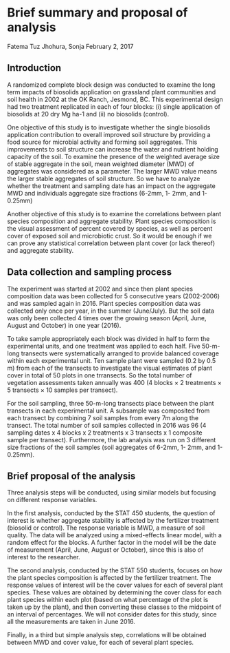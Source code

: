 Brief summary and proposal of analysis
================
Fatema Tuz Jhohura, Sonja
February 2, 2017

Introduction
------------

A randomized complete block design was conducted to examine the long term impacts of biosolids application on grassland plant communities and soil health in 2002 at the OK Ranch, Jesmond, BC. This experimental design had two treatment replicated in each of four blocks: (i) single application of biosolids at 20 dry Mg ha-1 and (ii) no biosolids (control).

One objective of this study is to investigate whether the single biosolids application contribution to overall improved soil structure by providing a food source for microbial activity and forming soil aggregates. This improvements to soil structure can increase the water and nutrient holding capacity of the soil. To examine the presence of the weighted average size of stable aggregate in the soil, mean weighted diameter (MWD) of aggregates was considered as a parameter. The larger MWD value means the larger stable aggregates of soil structure. So we have to analyze whether the treatment and sampling date has an impact on the aggregate MWD and individuals aggregate size fractions (6-2mm, 1- 2mm, and 1-0.25mm)

Another objective of this study is to examine the correlations between plant species composition and aggregate stability. Plant species composition is the visual assessment of percent covered by species, as well as percent cover of exposed soil and microbiotic crust. So it would be enough if we can prove any statistical correlation between plant cover (or lack thereof) and aggregate stability.

Data collection and sampling process
------------------------------------

The experiment was started at 2002 and since then plant species composition data was been collected for 5 consecutive years (2002-2006) and was sampled again in 2016. Plant species composition data was collected only once per year, in the summer (June/July). But the soil data was only been collected 4 times over the growing season (April, June, August and October) in one year (2016).

To take sample appropriately each block was divided in half to form the experimental units, and one treatment was applied to each half. Five 50-m-long transects were systematically arranged to provide balanced coverage within each experimental unit. Ten sample plant were sampled (0.2 by 0.5 m) from each of the transects to investigate the visual estimates of plant cover in total of 50 plots in one trransects. So the total number of vegetation assessments taken annually was 400 (4 blocks × 2 treatments × 5 transects × 10 samples per transect).

For the soil sampling, three 50-m-long transects place between the plant transects in each experimental unit. A subsample was composited from each transect by combining 7 soil samples from every 7m along the transect. The total number of soil samples collected in 2016 was 96 (4 sampling dates x 4 blocks x 2 treatments x 3 transects x 1 composite sample per transect). Furthermore, the lab analysis was run on 3 different size fractions of the soil samples (soil aggregates of 6-2mm, 1- 2mm, and 1-0.25mm).

Brief proposal of the analysis
------------------------------

Three analysis steps will be conducted, using similar models but focusing on different response variables.

In the first analysis, conducted by the STAT 450 students, the question of interest is whether aggregate stability is affected by the fertilizer treatment (biosolid or control). The response variable is MWD, a measure of soil quality. The data will be analyzed using a mixed-effects linear model, with a random effect for the blocks. A further factor in the model will be the date of measurement (April, June, August or October), since this is also of interest to the researcher.

The second analysis, conducted by the STAT 550 students, focuses on how the plant species composition is affected by the fertilizer treatment. The response values of interest will be the cover values for each of several plant species. These values are obtained by determining the cover class for each plant species within each plot (based on what percentage of the plot is taken up by the plant), and then converting these classes to the midpoint of an interval of percentages. We will not consider dates for this study, since all the measurements are taken in June 2016.

Finally, in a third but simple analysis step, correlations will be obtained between MWD and cover value, for each of several plant species.
